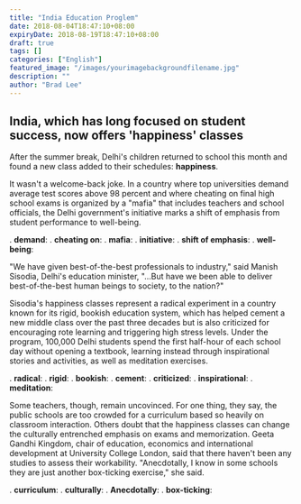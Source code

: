 ```yaml
---
title: "India Education Proglem"
date: 2018-08-04T18:47:10+08:00
expiryDate: 2018-08-19T18:47:10+08:00
draft: true
tags: []
categories: ["English"]
featured_image: "/images/yourimagebackgroundfilename.jpg"
description: ""
author: "Brad Lee"
---
```

## India, which has long focused on student success, now offers 'happiness' classes
After the summer break, Delhi's children returned to school this month and found a new class added to their schedules: **happiness**.

It wasn't a welcome-back joke. In a country where top universities demand average test scores above 98 percent and where cheating on final high school exams is organized by a "mafia" that includes teachers and school officials, the Delhi government's initiative marks a shift of emphasis from student performance to well-being.

. **demand**:
. **cheating on**:
. **mafia**:
. **initiative**:
. **shift of emphasis**:
. **well-being**:

"We have given best-of-the-best professionals to industry," said Manish Sisodia, Delhi's education minister, "...But have we been able to deliver best-of-the-best human beings to society, to the nation?"

Sisodia's happiness classes represent a radical experiment in a country known for its rigid, bookish education system, which has helped cement a new middle class over the past three decades but is also criticized for encouraging rote learning and triggering high stress levels. Under the program, 100,000 Delhi students spend the first half-hour of each school day without opening a textbook, learning instead through inspirational stories and activities, as well as meditation exercises.

. **radical**:
. **rigid**:
. **bookish**:
. **cement**:
. **criticized**:
. **inspirational**:
. **meditation**:

Some teachers, though, remain uncovinced. For one thing, they say, the public schools are too crowded for a curriculum based so heavily on classroom interaction. Others doubt that the happiness classes can change the culturally entrenched emphasis on exams and memorization. Geeta Gandhi Kingdom, chair of education, economics and international development at University College London, said that there haven't been any studies to assess their workability. "Anecdotally, I know in some schools they are just another box-ticking exercise," she said.

. **curriculum**:
. **culturally**:
. **Anecdotally**:
. **box-ticking**:

